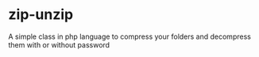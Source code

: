 # zip-unzip
A simple class in php language to compress your folders and decompress them with or without password
